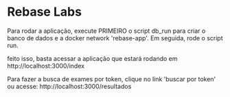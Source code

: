 # Rebase Labs

Para rodar a aplicação, execute PRIMEIRO o script db_run para criar o banco de dados e a docker network 'rebase-app'.
Em seguida, rode o script run.

feito isso, basta acessar a aplicação que estará rodando em http://localhost:3000/index

Para fazer a busca de exames por token, clique no link 'buscar por token' ou acesse: http://localhost:3000/resultados